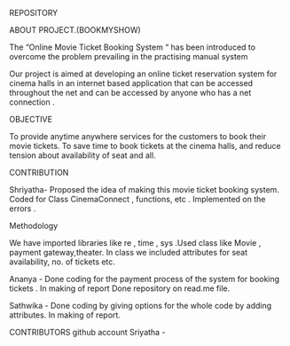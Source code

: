 REPOSITORY

ABOUT PROJECT.(BOOKMYSHOW)

The “Online Movie Ticket  Booking System “ has been introduced to overcome the problem prevailing in the practising manual system

Our project is aimed at developing an online ticket reservation system for cinema halls in an internet based application that can be accessed throughout the net and can be accessed by anyone who has a net connection .

OBJECTIVE 

To provide anytime anywhere services for the customers to book their movie  tickets.
To save time to book tickets at the cinema halls, and reduce tension about availability of seat and all.

CONTRIBUTION

Shriyatha- Proposed the idea of making this movie ticket booking system. 
Coded for Class CinemaConnect , functions, etc . Implemented on the errors .

Methodology 

We have imported libraries like re , time , sys .Used class like Movie , payment gateway,theater. In class we included attributes for seat availability, no. of tickets etc.


Ananya - Done coding for  the payment process of the system for booking tickets .
In making of report 
Done repository on read.me file.

Sathwika - Done coding by giving options for the whole code by adding attributes.
In making of report.

CONTRIBUTORS github account 
Sriyatha - 


